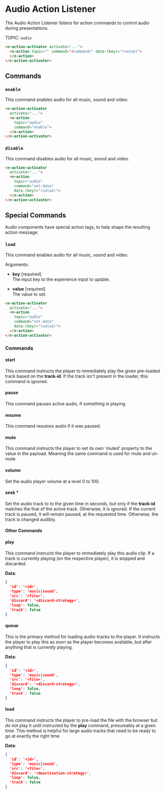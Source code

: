 # Audio Action Listener

The Audio Action Listener listens for action commands to control audio during presentations.

TOPIC: `audio`

```html
<n-action-activator activate="...">
  <n-action topic="" command="<command>" data-(key)="(value)">
  </n-action>
</n-action-activator>
```

## Commands

### `enable`

This command enables audio for all music, sound and video.

```html
<n-action-activator 
  activate="...">
  <n-action 
    topic="audio" 
    command="enable">
  </n-action>
</n-action-activator>
```

### `disable`

This command disables audio for all music, sound and video.

```html
<n-action-activator 
  activate="...">
  <n-action 
    topic="audio" 
    command="set-data" 
    data-(key)="(value)">
  </n-action>
</n-action-activator>
```

## Special Commands

Audio components have special action tags, to help shape the resulting action message.

### `load`

This command enables audio for all music, sound and video.

Arguments:

- **key** [required]\
  The input key to the experience input to update.

- **value** [required]\
  The value to set.

```html
<n-action-activator 
  activate="...">
  <n-action 
    topic="audio" 
    command="set-data" 
    data-(key)="(value)">
  </n-action>
</n-action-activator>
```
### Commands

#### start

This command instructs the player to immediately play the given pre-loaded track based on the **track-id**. If the track isn't present in the loader, this command is ignored.

#### pause

This command pauses active audio, if something is playing.

#### resume

This command resumes audio if it was paused.

#### mute

This command instructs the player to set its own 'muted' property to the value in the payload. Meaning the same command is used for mute and un-mute.


#### volume

Set the audio player volume at a level 0 to 100.

#### seek \*

Set the audio track to to the given time in seconds, but only if the **track-id** matches the that of the active track. Otherwise, it is ignored. If the current track is paused, it will remain paused, at the requested time. Otherwise, the track is changed audibly.

#### Other Commands

#### play

This command instructs the player to immediately play this audio clip. If a track is currently playing (on the respective player), it is stopped and discarded.

**Data**:

```json
{
  'id': '<id>',
  'type': 'music|sound',
  'src': '<file>',
  'discard': '<discard-strategy>',
  'loop': false,
  'track': false
}
```

#### queue

This is the primary method for loading audio-tracks to the player. It instructs the player to play this as soon as the player becomes available, but after anything that is currently playing.

**Data**:

```json
{
  'id': '<id>',
  'type': 'music|sound',
  'src': '<file>',
  'discard': '<discard-strategy>',
  'loop': false,
  'track': false
}
```

#### load

This command instructs the player to pre-load the file with the browser but do not play it until instructed by the **play** command, presumably at a given time. This method is helpful for large audio tracks that need to be ready to go at exactly the right time.

**Data**:

```json
{
  'id': '<id>',
  'type': 'music|sound',
  'src': '<file>',
  'discard': '<deactivation-strategy>',
  'loop': false,
  'track': false
}
```
